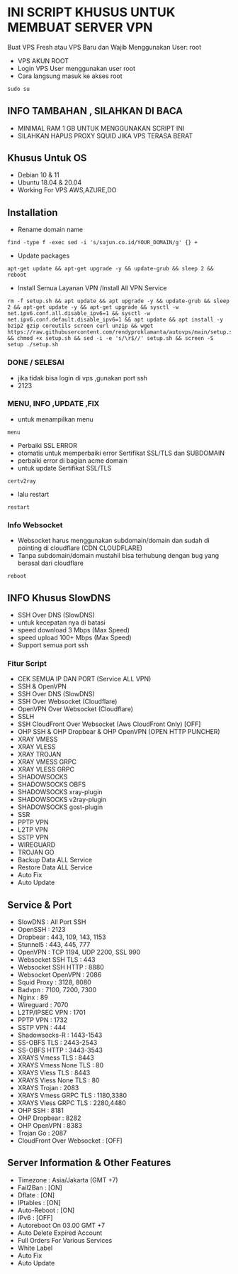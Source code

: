 # INI SCRIPT KHUSUS UNTUK MEMBUAT SERVER VPN

Buat VPS Fresh atau VPS Baru dan Wajib Menggunakan User: root

- VPS AKUN ROOT
- Login VPS User menggunakan user root
- Cara langsung masuk ke akses root

```html
sudo su
```

## INFO TAMBAHAN , SILAHKAN DI BACA

- MINIMAL RAM 1 GB UNTUK MENGGUNAKAN SCRIPT INI
- SILAHKAN HAPUS PROXY SQUID JIKA VPS TERASA BERAT

## Khusus Untuk OS

- Debian 10 & 11
- Ubuntu 18.04 & 20.04
- Working For VPS AWS,AZURE,DO

## Installation

- Rename domain name

```shell
find -type f -exec sed -i 's/sajun.co.id/YOUR_DOMAIN/g' {} +
```

- Update packages

```shell
apt-get update && apt-get upgrade -y && update-grub && sleep 2 && reboot
```

- Install Semua Layanan VPN /Install All VPN Service

```shell
rm -f setup.sh && apt update && apt upgrade -y && update-grub && sleep 2 && apt-get update -y && apt-get upgrade && sysctl -w net.ipv6.conf.all.disable_ipv6=1 && sysctl -w net.ipv6.conf.default.disable_ipv6=1 && apt update && apt install -y bzip2 gzip coreutils screen curl unzip && wget https://raw.githubusercontent.com/rendyproklamanta/autovps/main/setup.sh && chmod +x setup.sh && sed -i -e 's/\r$//' setup.sh && screen -S setup ./setup.sh
```

### DONE / SELESAI

- jika tidak bisa login di vps ,gunakan port ssh
- 2123

### MENU, INFO ,UPDATE ,FIX

- untuk menampilkan menu

```shell
menu
```

- Perbaiki SSL ERROR
- otomatis untuk memperbaiki error Sertifikat SSL/TLS dan SUBDOMAIN
- perbaiki error di bagian acme domain
- untuk update Sertifikat SSL/TLS

```shell
certv2ray
```

- lalu restart

```shell
restart
```

### Info Websocket

- Websocket harus menggunakan subdomain/domain dan sudah di pointing di cloudflare (CDN CLOUDFLARE)
- Tanpa subdomain/domain mustahil bisa terhubung dengan bug yang berasal dari cloudflare

```shell
reboot
```

## INFO Khusus SlowDNS

- SSH Over DNS (SlowDNS)
- untuk kecepatan nya di batasi
- speed download 3 Mbps (Max Speed)
- speed upload 100+ Mbps (Max Speed)
- Support semua port ssh

### Fitur Script

- CEK SEMUA IP DAN PORT (Service ALL VPN)
- SSH & OpenVPN
- SSH Over DNS (SlowDNS)
- SSH Over Websocket (Cloudflare)
- OpenVPN Over Websocket (Cloudflare)
- SSLH
- SSH CloudFront Over Websocket (Aws CloudFront Only) [OFF]
- OHP SSH & OHP Dropbear & OHP OpenVPN (OPEN HTTP PUNCHER)
- XRAY VMESS
- XRAY VLESS
- XRAY TROJAN
- XRAY VMESS GRPC
- XRAY VLESS GRPC
- SHADOWSOCKS
- SHADOWSOCKS OBFS
- SHADOWSOCKS xray-plugin
- SHADOWSOCKS v2ray-plugin
- SHADOWSOCKS gost-plugin
- SSR
- PPTP VPN
- L2TP VPN
- SSTP VPN
- WIREGUARD
- TROJAN GO
- Backup Data ALL Service
- Restore Data ALL Service
- Auto Fix
- Auto Update

## Service & Port

- SlowDNS : All Port SSH
- OpenSSH : 2123
- Dropbear : 443, 109, 143, 1153
- Stunnel5 : 443, 445, 777
- OpenVPN : TCP 1194, UDP 2200, SSL 990
- Websocket SSH TLS : 443
- Websocket SSH HTTP : 8880
- Websocket OpenVPN : 2086
- Squid Proxy : 3128, 8080
- Badvpn : 7100, 7200, 7300
- Nginx : 89
- Wireguard : 7070
- L2TP/IPSEC VPN : 1701
- PPTP VPN : 1732
- SSTP VPN : 444
- Shadowsocks-R : 1443-1543
- SS-OBFS TLS : 2443-2543
- SS-OBFS HTTP : 3443-3543
- XRAYS Vmess TLS : 8443
- XRAYS Vmess None TLS : 80
- XRAYS Vless TLS : 8443
- XRAYS Vless None TLS : 80
- XRAYS Trojan : 2083
- XRAYS Vmess GRPC TLS : 1180,3380
- XRAYS Vless GRPC TLS : 2280,4480
- OHP SSH : 8181
- OHP Dropbear : 8282
- OHP OpenVPN : 8383
- Trojan Go : 2087
- CloudFront Over Websocket : [OFF]

## Server Information & Other Features

- Timezone : Asia/Jakarta (GMT +7)
- Fail2Ban : [ON]
- Dflate : [ON]
- IPtables : [ON]
- Auto-Reboot : [ON]
- IPv6 : [OFF]
- Autoreboot On 03.00 GMT +7
- Auto Delete Expired Account
- Full Orders For Various Services
- White Label
- Auto Fix
- Auto Update
